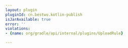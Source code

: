 ```yaml
---
layout: plugin
pluginId: cn.bestwu.kotlin-publish
isJarAvailable: true
error: ''
violations:
- {name: org/gradle/api/internal/plugins/UploadRule}

---
```

